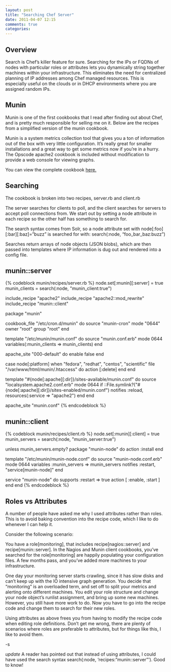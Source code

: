 ```yaml
---
layout: post
title: "Searching Chef Server"
date: 2011-04-07 12:15
comments: true
categories: 
---
```


<h2> Overview </h2>
Search is Chef’s killer feature for sure. Searching for the IPs or FQDNs of nodes with particular roles or attributes lets you dynamically string together machines within your infrastructure. This eliminates the need for centralized planning of IP addresses among Chef managed resources. This is especially useful on the clouds or in DHCP environments where you are assigned random IPs.

<h2> Munin </h2>
Munin is one of the first cookbooks that I read after finding out about Chef, and is pretty much responsible for selling me on it. Below are the recipes from a simplified version of the munin cookbook.

Munin is a system metrics collection tool that gives you a ton of information out of the box with very little configuration. It’s really great for smaller installations and a great way to get some metrics now if you’re in a hurry. The Opscode apache2 cookbook is included without modification to provide a web console for viewing graphs.

You can view the complete cookbook <a href=https://github.com/someara/affs-blog/tree/0.2.0/cookbooks/munin> here. </a>

<h2> Searching </h2>
The cookbook is broken into two recipes, server.rb and client.rb

The server searches for clients to poll, and the client searches for servers to accept poll connections from. We start out by setting a node attribute in each recipe so the other half has something to search for. 

The search syntax comes from Solr, so a node attribute set with node[:foo][:bar][:baz]=”buzz” is searched for with: search(:node, “foo_bar_baz:buzz”)

Searches return arrays of node objects (JSON blobs), which are then passed into templates where IP information is dug out and rendered into a config file.

<h2> munin::server </h2>
{% codeblock munin/recipes/server.rb %}
node.set[:munin][:server] = true
munin_clients = search(:node, "munin_client:true")

include_recipe "apache2"
include_recipe "apache2::mod_rewrite"
include_recipe "munin::client"

package "munin"

cookbook_file "/etc/cron.d/munin" do
  source "munin-cron"
  mode "0644"
  owner "root"
  group "root"
end

template "/etc/munin/munin.conf" do
  source "munin.conf.erb"
  mode 0644
  variables(:munin_clients => munin_clients)
end

apache_site "000-default" do
  enable false
end

case node[:platform]
  when "fedora", "redhat", "centos", "scientific"
    file "/var/www/html/munin/.htaccess" do
      action [:delete]
    end
end

template "#{node[:apache][:dir]}/sites-available/munin.conf" do
  source "localsystem.apache2.conf.erb"
  mode 0644
  if ::File.symlink?("#{node[:apache][:dir]}/sites-enabled/munin.conf")
    notifies :reload, resources(:service => "apache2")
  end
end

apache_site "munin.conf"
{% endcodeblock %}

<h2> munin::client </h2>
{% codeblock munin/recipes/client.rb %}
node.set[:munin][:client] = true
munin_servers = search(:node, "munin_server:true")

unless munin_servers.empty?
  package "munin-node" do
    action :install
  end

  template "/etc/munin/munin-node.conf" do
    source "munin-node.conf.erb"
    mode 0644
    variables :munin_servers => munin_servers
    notifies :restart, "service[munin-node]"
  end

  service "munin-node" do
    supports :restart => true
    action [ :enable, :start ]
  end
end
{% endcodeblock %}

<h2> Roles vs Attributes </h2>
A number of people have asked me why I used attributes rather than roles. This is to avoid baking convention into the recipe code, which I like to do whenever I can help it.

Consider the following scenario:

You have a role[monitoring], that includes recipe[nagios::server] and recipe[munin::server]. In the Nagios and Munin client cookbooks, you’ve searched for the role[monitoring] are happily populating your configuration files. A few months pass, and you’ve added more machines to your infrastructure. 

One day your monitoring server starts crawling, since it has slow disks and can’t keep up with the IO intensive graph generation. You decide that “monitoring” is an overloaded term, and set off to split your metrics and alerting onto different machines. You edit your role structure and change your node object’s runlist assignment, and bring up some new machines. However, you still have more work to do. Now you have to go into the recipe code and change them to search for their new roles.

Using attributes as above frees you from having to modify the recipe code when editing role definitions. Don’t get me wrong, there are plenty of scenarios where roles are preferable to attributes, but for things like this, I like to avoid them.

-s 

*update* A reader has pointed out that instead of using attributes, I could have used the search syntax search(:node, ‘recipes:”munin::server”’). Good to know!


